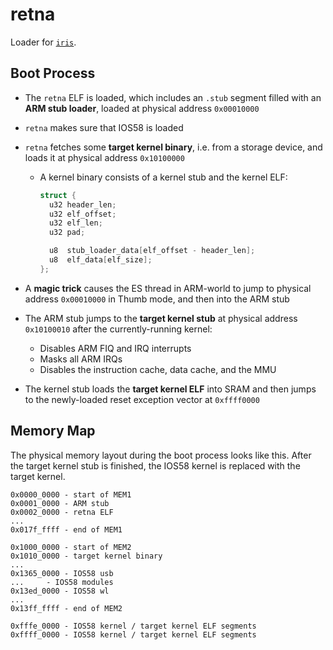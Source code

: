 # retna
Loader for [`iris`](https://github.com/eigenform/iris).

## Boot Process

- The `retna` ELF is loaded, which includes an `.stub` segment filled with an
  **ARM stub loader**, loaded at physical address `0x00010000`

- `retna` makes sure that IOS58 is loaded

- `retna` fetches some **target kernel binary**, i.e. from a storage device, 
  and loads it at physical address `0x10100000` 
  - A kernel binary consists of a kernel stub and the kernel ELF:

    ```c
    struct {
      u32 header_len;
      u32 elf_offset;
      u32 elf_len;
      u32 pad;

      u8  stub_loader_data[elf_offset - header_len];
      u8  elf_data[elf_size];
    };
    ```

- A **magic trick** causes the ES thread in ARM-world to jump to physical 
  address `0x00010000` in Thumb mode, and then into the ARM stub

- The ARM stub jumps to the **target kernel stub** at physical address
  `0x10100010` after the currently-running kernel:
  - Disables ARM FIQ and IRQ interrupts
  - Masks all ARM IRQs
  - Disables the instruction cache, data cache, and the MMU
  
- The kernel stub loads the **target kernel ELF** into SRAM and then jumps 
  to the newly-loaded reset exception vector at `0xffff0000`

## Memory Map
The physical memory layout during the boot process looks like this.
After the target kernel stub is finished, the IOS58 kernel is replaced with
the target kernel.

```
0x0000_0000 - start of MEM1
0x0001_0000 - ARM stub
0x0002_0000 - retna ELF
...
0x017f_ffff - end of MEM1

0x1000_0000 - start of MEM2
0x1010_0000 - target kernel binary
...
0x1365_0000 - IOS58 usb
...	    - IOS58 modules
0x13ed_0000 - IOS58 wl
...
0x13ff_ffff - end of MEM2

0xfffe_0000 - IOS58 kernel / target kernel ELF segments
0xffff_0000 - IOS58 kernel / target kernel ELF segments
```

